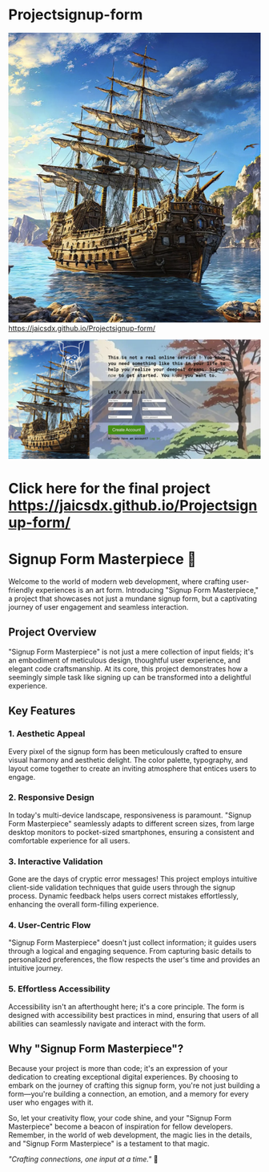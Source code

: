 # Projectsignup-form

![Getting Started](./assets/Screenshot%202023-08-18%20at%205.11.33%20PM.png)
https://jaicsdx.github.io/Projectsignup-form/

![Getting Started](./assets/Screenshot%202023-08-18%20at%208.55.30%20PM.png)
# Click here for the final project https://jaicsdx.github.io/Projectsignup-form/
# Signup Form Masterpiece 🌟

Welcome to the world of modern web development, where crafting user-friendly experiences is an art form. Introducing "Signup Form Masterpiece," a project that showcases not just a mundane signup form, but a captivating journey of user engagement and seamless interaction.

## Project Overview

"Signup Form Masterpiece" is not just a mere collection of input fields; it's an embodiment of meticulous design, thoughtful user experience, and elegant code craftsmanship. At its core, this project demonstrates how a seemingly simple task like signing up can be transformed into a delightful experience.

## Key Features

### 1. **Aesthetic Appeal**

Every pixel of the signup form has been meticulously crafted to ensure visual harmony and aesthetic delight. The color palette, typography, and layout come together to create an inviting atmosphere that entices users to engage.

### 2. **Responsive Design**

In today's multi-device landscape, responsiveness is paramount. "Signup Form Masterpiece" seamlessly adapts to different screen sizes, from large desktop monitors to pocket-sized smartphones, ensuring a consistent and comfortable experience for all users.

### 3. **Interactive Validation**

Gone are the days of cryptic error messages! This project employs intuitive client-side validation techniques that guide users through the signup process. Dynamic feedback helps users correct mistakes effortlessly, enhancing the overall form-filling experience.



### 4. **User-Centric Flow**

"Signup Form Masterpiece" doesn't just collect information; it guides users through a logical and engaging sequence. From capturing basic details to personalized preferences, the flow respects the user's time and provides an intuitive journey.

### 5. **Effortless Accessibility**

Accessibility isn't an afterthought here; it's a core principle. The form is designed with accessibility best practices in mind, ensuring that users of all abilities can seamlessly navigate and interact with the form.

## Why "Signup Form Masterpiece"?

Because your project is more than code; it's an expression of your dedication to creating exceptional digital experiences. By choosing to embark on the journey of crafting this signup form, you're not just building a form—you're building a connection, an emotion, and a memory for every user who engages with it.

So, let your creativity flow, your code shine, and your "Signup Form Masterpiece" become a beacon of inspiration for fellow developers.
Remember, in the world of web development, the magic lies in the details, and "Signup Form Masterpiece" is a testament to that magic.

_"Crafting connections, one input at a time."_ 🚀



